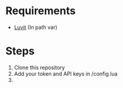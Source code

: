 # Requirements

- [Luvit](https://luvit.io/install.html) (In path var)

# Steps

1. Clone this repository
2. Add your token and API keys in /config.lua
3. 